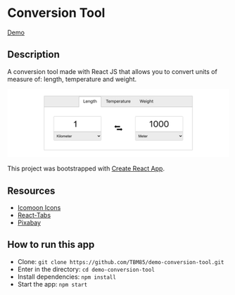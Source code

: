# Conversion Tool
[Demo](https://tbm85.github.io/demo-conversion-tool/)

## Description
A conversion tool made with React JS that allows you to convert units of measure of: length, temperature and weight.

![Conversion Tool](public/Conversion_Tool.jpg)

This project was bootstrapped with [Create React App](https://github.com/facebook/create-react-app).

## Resources
* [Icomoon Icons](https://icomoon.io/app/#/select)
* [React-Tabs](https://www.npmjs.com/package/react-tabs)
* [Pixabay](https://pixabay.com/vectors/toolbox-tools-hammer-wrench-304894/)

## How to run this app
* Clone: `git clone https://github.com/TBM85/demo-conversion-tool.git`
* Enter in the directory: `cd demo-conversion-tool`
* Install dependencies: `npm install`
* Start the app: `npm start`